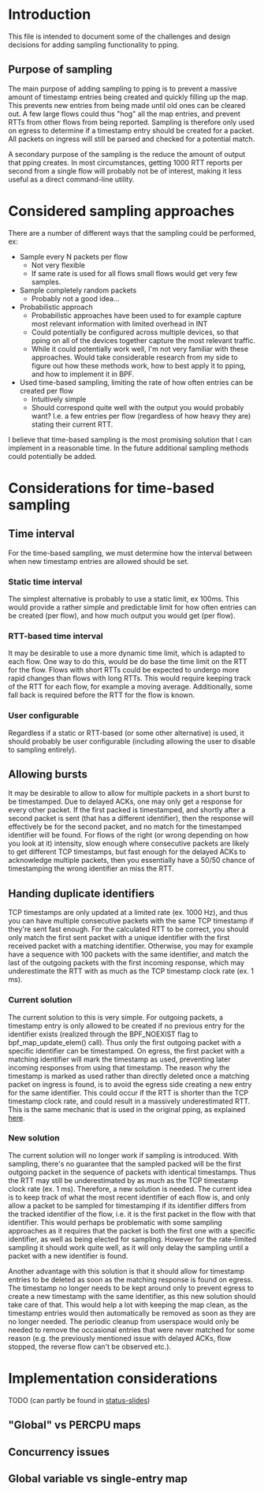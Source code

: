 # Introduction
This file is intended to document some of the challenges and design
decisions for adding sampling functionality to pping.

## Purpose of sampling
The main purpose of adding sampling to pping is to prevent a massive
amount of timestamp entries being created and quickly filling up the
map. This prevents new entries from being made until old ones can be
cleared out. A few large flows could thus "hog" all the map entries,
and prevent RTTs from other flows from being reported. Sampling is
therefore only used on egress to determine if a timestamp entry should
be created for a packet. All packets on ingress will still be parsed
and checked for a potential match.

A secondary purpose of the sampling is the reduce the amount of output
that pping creates. In most circumstances, getting 1000 RTT reports
per second from a single flow will probably not be of interest, making
it less useful as a direct command-line utility.

# Considered sampling approaches
There are a number of different ways that the sampling could be
performed, ex:

- Sample every N packets per flow
  - Not very flexible
  - If same rate is used for all flows small flows would get very few
    samples.
- Sample completely random packets
  - Probably not a good idea...
- Probabilistic approach
  - Probabilistic approaches have been used to for example capture
    most relevant information with limited overhead in INT
  - Could potentially be configured across multiple devices, so that
    pping on all of the devices together capture the most relevant
    traffic.
  - While it could potentially work well, I'm not very familiar with
    these approaches. Would take considerable research from my side
    to figure out how these methods work, how to best apply it to
    pping, and how to implement it in BPF.
- Used time-based sampling, limiting the rate of how often entries
  can be created per flow
  - Intuitively simple
  - Should correspond quite well with the output you would probably
    want? I.e. a few entries per flow (regardless of how heavy they
    are) stating their current RTT.

I believe that time-based sampling is the most promising solution that
I can implement in a reasonable time. In the future additional
sampling methods could potentially be added.

# Considerations for time-based sampling
## Time interval
For the time-based sampling, we must determine how the interval
between when new timestamp entries are allowed should be set. 

### Static time interval
The simplest alternative is probably to use a static limit, ex
100ms. This would provide a rather simple and predictable limit for
how often entries can be created (per flow), and how much output you
would get (per flow).

### RTT-based time interval
It may be desirable to use a more dynamic time limit, which is
adapted to each flow. One way to do this, would be do base the time
limit on the RTT for the flow. Flows with short RTTs could be expected
to undergo more rapid changes than flows with long RTTs. This would
require keeping track of the RTT for each flow, for example a moving
average. Additionally, some fall back is required before the RTT for
the flow is known.

### User configurable
Regardless if a static or RTT-based (or some other alternative) is
used, it should probably be user configurable (including allowing the
user to disable to sampling entirely).

## Allowing bursts
It may be desirable to allow to allow for multiple packets in a short
burst to be timestamped. Due to delayed ACKs, one may only get a
response for every other packet. If the first packed is timestamped,
and shortly after a second packet is sent (that has a different
identifier), then the response will effectively be for the second
packet, and no match for the timestamped identifier will be found. For
flows of the right (or wrong depending on how you look at it)
intensity, slow enough where consecutive packets are likely to get
different TCP timestamps, but fast enough for the delayed ACKs to
acknowledge multiple packets, then you essentially have a 50/50 chance
of timestamping the wrong identifier an miss the RTT. 

## Handing duplicate identifiers
TCP timestamps are only updated at a limited rate (ex. 1000 Hz), and
thus you can have multiple consecutive packets with the same TCP
timestamp if they're sent fast enough. For the calculated RTT to be
correct, you should only match the first sent packet with a unique
identifier with the first received packet with a matching
identifier. Otherwise, you may for example have a sequence with 100
packets with the same identifier, and match the last of the outgoing
packets with the first incoming response, which may underestimate the
RTT with as much as the TCP timestamp clock rate (ex. 1 ms). 

### Current solution
The current solution to this is very simple. For outgoing packets, a
timestamp entry is only allowed to be created if no previous entry for
the identifier exists (realized through the BPF_NOEXIST flag to
bpf_map_update_elem() call). Thus only the first outgoing packet with
a specific identifier can be timestamped. On egress, the first packet
with a matching identifier will mark the timestamp as used, preventing
later incoming responses from using that timestamp. The reason why the
timestamp is marked as used rather than directly deleted once a
matching packet on ingress is found, is to avoid the egress side
creating a new entry for the same identifier. This could occur if the
RTT is shorter than the TCP timestamp clock rate, and could result in
a massively underestimated RTT. This is the same mechanic that is used
in the original pping, as explained
[here](https://github.com/pollere/pping/blob/777eb72fd9b748b4bb628ef97b7fff19b751f1fd/pping.cpp#L155-L168).

### New solution
The current solution will no longer work if sampling is
introduced. With sampling, there's no guarantee that the sampled
packed will be the first outgoing packet in the sequence of packets
with identical timestamps. Thus the RTT may still be underestimated by
as much as the TCP timestamp clock rate (ex. 1 ms). Therefore, a new
solution is needed. The current idea is to keep track of what the most
recent identifier of each flow is, and only allow a packet to be
sampled for timestamping if its identifier differs from the tracked
identifier of the flow, i.e. it is the first packet in the flow with
that identifier. This would perhaps be problematic with some sampling
approaches as it requires that the packet is both the first one with a
specific identifier, as well as being elected for sampling. However
for the rate-limited sampling it should work quite well, as it will
only delay the sampling until a packet with a new identifier is found.

Another advantage with this solution is that it should allow for
timestamp entries to be deleted as soon as the matching response is
found on egress. The timestamp no longer needs to be kept around only
to prevent egress to create a new timestamp with the same identifier,
as this new solution should take care of that. This would help a lot
with keeping the map clean, as the timestamp entries would then
automatically be removed as soon as they are no longer needed. The
periodic cleanup from userspace would only be needed to remove the
occasional entries that were never matched for some reason (e.g. the
previously mentioned issue with delayed ACKs, flow stopped, the
reverse flow can't be observed etc.).

# Implementation considerations
TODO (can partly be found in
[status-slides](https://github.com/xdp-project/bpf-research/blob/master/meetings/simon/work_summary_20210222.org))
## "Global" vs PERCPU maps
## Concurrency issues
## Global variable vs single-entry map





